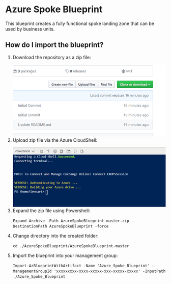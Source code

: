 # Azure Spoke Blueprint 
This blueprint creates a fully functional spoke landing zone that can be used by business units. 

## How do I import the blueprint?

1. Download the repository as a zip file:</p>
   ![Download Demo](media/download_repo.gif)
2. Upload zip file via the Azure CloudShell:</p>
   ![Upload Demo](media/upload_zipfile.gif)
3. Expand the zip file using Powershell:</p>
   ```Expand-Archive -Path AzureSpokeBlueprint-master.zip -DestinationPath AzureSpokeBlueprint -force```</p>
4. Change directory into the created folder:</p>
   ```cd ./AzureSpokeBlueprint/AzureSpokeBlueprint-master```</p>
5. Import the blueprint into your management group:</p>
   ```Import-AzBlueprintWithArtifact -Name 'Azure_Spoke_Blueprint' -ManagementGroupId 'xxxxxxxxx-xxxx-xxxxx-xxx-xxxxx-xxxxx' -InputPath ./Azure_Spoke_Blueprint```</p>
